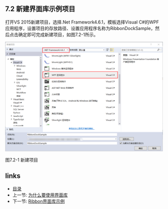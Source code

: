 ## 7.2 新建界面库示例项目

打开VS 2015新建项目，选择.Net Framework4.6.1，模板选择Visual C#的WPF应用程序，设置项目的存放路径、设置应用程序名称为RibbonDockSample，然后点击确定即可完成新建项目，如图7.2-1所示。

![](images/7.2-1.png)

图7.2-1 新建项目

## links
   * [目录](<preface.md>)
   * 上一节: [为什么要使用界面库](<07.1.md>)
   * 下一节: [Ribbon界面库示例](<07.3.md>)